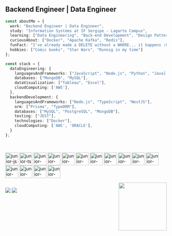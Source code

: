 
## Backend Engineer | Data Engineer


```typescript
const aboutMe = {
  work: "Backend Engineer | Data Engineer",
  study: "Information Systems at IF Sergipe - Lagarto Campus",
  learning: ["Data Engineering", "Back-end Development", "Design Patterns", "AWS"],
  curiousAbout: ["Docker", "Apache Kafka", "Redis"],
  funFact: "I've already made a DELETE without a WHERE... it happens :O",
  hobbies: ["Comic books", "Star Wars", "Runnig in my time"]
};
```
```typescript
const stack = {
  dataEngineering: {
    languagesAndFrameworks: ["JavaScript", "Node.js", "Python", "Java],
    databases: ["MongoDB", "MySQL"],
    dataVisualization: ["Tableau", "Excel"],
    cloudComputing: ['AWS'],
  },
  backendDevelopment: {
    languagesAndFrameworks: ["Node.js", "TypeScript", "NestJS"],
    orm: ["Prisma", "TypeORM"],
    databases: ["MySQL", "PostgreSQL", "MongoDB"],
    testing: ["JEST"],
    technologies: ["Docker"],
    cloudComputing: ['AWS', 'ORACLE'],
  }
};

```

##
<div style="display: inline_block"><br> 

  <img align= "center" alt="junior-js" heigth="30" width="40" src="https://cdn.jsdelivr.net/gh/devicons/devicon/icons/javascript/javascript-original.svg" />
  <img align= "center" alt="junior-ts" heigth="30" width="40" src="https://cdn.jsdelivr.net/gh/devicons/devicon/icons/typescript/typescript-plain.svg" />
  <img align= "center" alt="junior-node" heigth="30" width="40" src="https://cdn.jsdelivr.net/gh/devicons/devicon/icons/nodejs/nodejs-original.svg" />
  <img align= "center" alt="junior-nest" heigth="30" width="40" src="https://cdn.jsdelivr.net/gh/devicons/devicon@latest/icons/nestjs/nestjs-original.svg"/>  
  <img align= "center" alt="junior-prisma" heigth="30" width="40" src="https://cdn.jsdelivr.net/gh/devicons/devicon@latest/icons/prisma/prisma-original.svg"/>         
  <img align= "center" alt="junior-express" heigth="30" width="40" src="https://cdn.jsdelivr.net/gh/devicons/devicon/icons/express/express-original.svg"/>
  <img align= "center" alt="junior-jest" heigth="30" width="40" src="https://cdn.jsdelivr.net/gh/devicons/devicon@latest/icons/jest/jest-plain.svg" />
  <img align= "center" alt="junior-mongo" heigth="30" width="40" src="https://cdn.jsdelivr.net/gh/devicons/devicon@latest/icons/mongodb/mongodb-original.svg" />
  <img align= "center" alt="junior-postgresql" heigth="30" width="40" src="https://cdn.jsdelivr.net/gh/devicons/devicon@latest/icons/postgresql/postgresql-original-wordmark.svg" />
  <img align= "center" alt="junior-tableau" heigth="30" width="40" src="https://www.svgrepo.com/show/354428/tableau-icon.svg"/>
  <img align= "center" alt="junior-mysql" heigth="30" width="40" src="https://cdn.jsdelivr.net/gh/devicons/devicon/icons/mysql/mysql-original.svg" />
  <img align= "center" alt="junior-npm" heigth="30" width="40" src="https://cdn.jsdelivr.net/gh/devicons/devicon/icons/npm/npm-original-wordmark.svg" /> 
    <img align= "center" alt="junior-aws" heigth="30" width="40" src="https://cdn.jsdelivr.net/gh/devicons/devicon@latest/icons/amazonwebservices/amazonwebservices-original-wordmark.svg" />
     <img align= "center" alt="junior-java" heigth="30" width="40" src="https://cdn.jsdelivr.net/gh/devicons/devicon@latest/icons/docker/docker-original.svg" />
          <img align= "center" alt="junior-java" heigth="30" width="40" src="https://cdn.jsdelivr.net/gh/devicons/devicon@latest/icons/java/java-original.svg" />
             
          
          
 <a href="https://github.com/junior-zip" target="_blank" ><img align="right" src="https://cdn.discordapp.com/attachments/532009897257074688/1133435836558495805/imagem2.gif" height="150">
</div>
<p>


##
<div>
  <a href="https://instagram.com/junior.zip" target="_blank"><img src="https://img.shields.io/badge/-Instagram-%23E4405F?style=for-the-badge&logo=instagram&logoColor=white" target="_blank"></a>
  <a href="https://www.linkedin.com/in/junior-teixeira" target="_blank"><img src="https://img.shields.io/badge/-LinkedIn-%230077B5?style=for-the-badge&logo=linkedin&logoColor=white" target="_blank"></a> 
</div>

                

